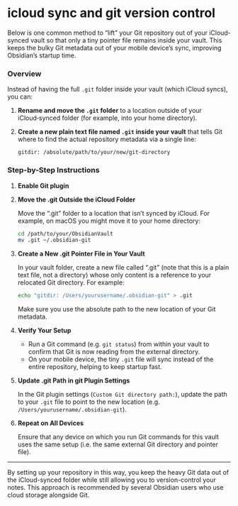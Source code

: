 # icloud sync and git version control

Below is one common method to “lift” your Git repository out of your iCloud‐synced vault so that only a tiny pointer file remains inside your vault. This keeps the bulky Git metadata out of your mobile device’s sync, improving Obsidian’s startup time.

### Overview

Instead of having the full `.git` folder inside your vault (which iCloud syncs), you can:

1. **Rename and move the `.git` folder** to a location outside of your iCloud‑synced folder (for example, into your home directory).

2. **Create a new plain text file named `.git` inside your vault** that tells Git where to find the actual repository metadata via a single line:
   ```
   gitdir: /absolute/path/to/your/new/git-directory
   ```

### Step-by-Step Instructions

1. **Enable Git plugin**

2. **Move the .git Outside the iCloud Folder**

   Move the “.git” folder to a location that isn’t synced by iCloud. For example, on macOS you might move it to your home directory:

   ```sh
   cd /path/to/your/ObsidianVault
   mv .git ~/.obsidian-git
   ```

3. **Create a New .git Pointer File in Your Vault**

   In your vault folder, create a new file called “.git” (note that this is a plain text file, not a directory) whose only content is a reference to your relocated Git directory. For example:

   ```sh
   echo "gitdir: /Users/yourusername/.obsidian-git" > .git
   ```

   Make sure you use the absolute path to the new location of your Git metadata.

4. **Verify Your Setup**

   - Run a Git command (e.g. `git status`) from within your vault to confirm that Git is now reading from the external directory.
   - On your mobile device, the tiny `.git` file will sync instead of the entire repository, helping to keep startup fast.

5. **Update .git Path in git Plugin Settings**

   In the Git plugin settings (`Custom Git directory path:`), update the path to your `.git` file to point to the new location (e.g. `/Users/yourusername/.obsidian-git`).

6. **Repeat on All Devices**

   Ensure that any device on which you run Git commands for this vault uses the same setup (i.e. the same external Git directory and pointer file).

---

By setting up your repository in this way, you keep the heavy Git data out of the iCloud-synced folder while still allowing you to version-control your notes. This approach is recommended by several Obsidian users who use cloud storage alongside Git.

